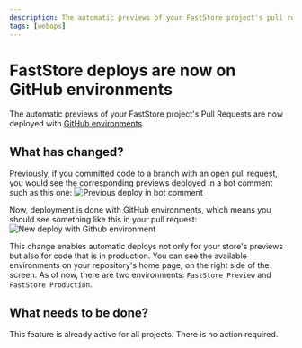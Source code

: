 ```yaml
---
description: The automatic previews of your FastStore project's pull requests are now deployed with GitHub environments.
tags: [webops]
---
```


# FastStore deploys are now on GitHub environments

The automatic previews of your FastStore project's Pull Requests are now deployed with [GitHub environments](https://docs.github.com/en/enterprise-cloud@latest/actions/deployment/targeting-different-environments/using-environments-for-deployment).

## What has changed?

Previously, if you committed code to a branch with an open pull request, you would see the corresponding previews deployed in a bot comment such as this one:
![Previous deploy in bot comment](https://vtexhelp.vtexassets.com/assets/docs/src/1_187782153-7d9662f6-6c15-4f6f-915e-a348f88414fc___bda6116cb4b9bda978500e363646c6ce.png)

Now, deployment is done with GitHub environments, which means you should see something like this in your pull request:
![New deploy with Github environment](https://vtexhelp.vtexassets.com/assets/docs/src/2.2_187971849-6c66b530-a0d5-4310-b56b-a1826bf886f5___592d23128d214ac58f4c146f486a1219.png)

This change enables automatic deploys not only for your store's previews but also for code that is in production. You can see the available environments on your repository's home page, on the right side of the screen. As of now, there are two environments: `FastStore Preview` and `FastStore Production`.

## What needs to be done?

This feature is already active for all projects. There is no action required.
